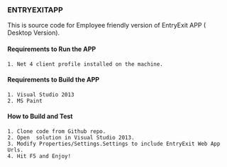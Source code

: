 ### ENTRYEXITAPP


This is source code for Employee friendly version of EntryExit APP ( Desktop Version).

#### Requirements to Run the APP

    1. Net 4 client profile installed on the machine.

#### Requirements to Build the APP

    1. Visual Studio 2013
    2. MS Paint

#### How to Build and Test


    1. Clone code from Github repo.
    2. Open  solution in Visual Studio 2013.
    3. Modify Properties/Settings.Settings to include EntryExit Web App Urls.
    4. Hit F5 and Enjoy!
